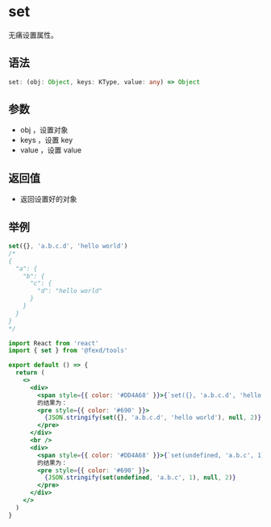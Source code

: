 # set

无痛设置属性。

## 语法

```ts
set: (obj: Object, keys: KType, value: any) => Object
```

## 参数

- obj ，设置对象
- keys ，设置 key
- value ，设置 value

## 返回值

- 返回设置好的对象

## 举例

```javascript
set({}, 'a.b.c.d', 'hello world')
/*  
{
  "a": {
    "b": {
      "c": {
        "d": "hello world"
      }
    }
  }
}
*/
```

```jsx
import React from 'react'
import { set } from '@fexd/tools'

export default () => {
  return (
    <>
      <div>
        <span style={{ color: '#DD4A68' }}>{`set({}, 'a.b.c.d', 'hello world')`}</span>{' '}
        的结果为：
        <pre style={{ color: '#690' }}>
          {JSON.stringify(set({}, 'a.b.c.d', 'hello world'), null, 2)}
        </pre>
      </div>
      <br />
      <div>
        <span style={{ color: '#DD4A68' }}>{`set(undefined, 'a.b.c', 1)`}</span>{' '}
        的结果为：
        <pre style={{ color: '#690' }}>
          {JSON.stringify(set(undefined, 'a.b.c', 1), null, 2)}
        </pre>
      </div>
    </>
  )
}
```
